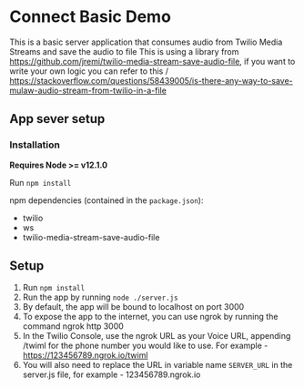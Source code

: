 # Connect Basic Demo

This is a basic server application that consumes audio from Twilio Media Streams and save the audio to file
This is using a library from https://github.com/jremi/twilio-media-stream-save-audio-file, if you want to write your own logic you can refer to this / https://stackoverflow.com/questions/58439005/is-there-any-way-to-save-mulaw-audio-stream-from-twilio-in-a-file

## App sever setup

### Installation

**Requires Node >= v12.1.0**

Run `npm install`

npm dependencies (contained in the `package.json`):
* twilio
* ws
* twilio-media-stream-save-audio-file

## Setup

1. Run `npm install`
2. Run the app by running `node ./server.js`
3. By default, the app will be bound to localhost on port 3000
4. To expose the app to the internet, you can use ngrok by running the command ngrok http 3000
5. In the Twilio Console, use the ngrok URL as your Voice URL, appending /twiml for the phone number you would like to use. For example - https://123456789.ngrok.io/twiml
6. You will also need to replace the URL in variable name `SERVER_URL` in the server.js file, for example - 123456789.ngrok.io